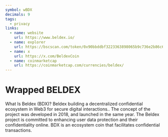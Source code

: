 ```yaml
---
symbol: wBDX
decimals: 9
tags:
  - privacy
links:
  - name: website
    url: https://www.beldex.io/
  - name: explorer
    url: https://bscscan.com/token/0x90bbddbf3223363898065b9c736e2b86c655762b
  - name: x
    url: https://x.com/BeldexCoin
  - name: coinmarketcap
    url: https://coinmarketcap.com/currencies/beldex/
---
```


# Wrapped BELDEX

What Is Beldex (BDX)? Beldex building a decentralized confidential ecosystem in Web3 for secure digital interactions.. The concept of the project was developed in 2018, and launched in the same year. The Beldex project is committed to enhancing user data protection and their confidentiality online. BDX is an ecosystem coin that facilitates confidential transactions.
